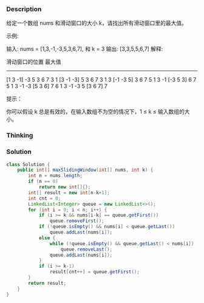 ### Description

给定一个数组 nums 和滑动窗口的大小 k，请找出所有滑动窗口里的最大值。

示例:

输入: nums = [1,3,-1,-3,5,3,6,7], 和 k = 3
输出: [3,3,5,5,6,7] 
解释: 

  滑动窗口的位置                最大值
---------------               -----
[1  3  -1] -3  5  3  6  7       3
 1 [3  -1  -3] 5  3  6  7       3
 1  3 [-1  -3  5] 3  6  7       5
 1  3  -1 [-3  5  3] 6  7       5
 1  3  -1  -3 [5  3  6] 7       6
 1  3  -1  -3  5 [3  6  7]      7


提示：

你可以假设 k 总是有效的，在输入数组不为空的情况下，1 ≤ k ≤ 输入数组的大小。

### Thinking

### Solution
```java
class Solution {
    public int[] maxSlidingWindow(int[] nums, int k) {
        int n = nums.length;
        if (n == 0)
            return new int[]{};
        int[] result = new int[n-k+1];
        int cnt = 0;
        LinkedList<Integer> queue = new LinkedList<>();
        for (int i = 0; i < n; i++) {
            if (i >= k && nums[i-k] == queue.getFirst())
                queue.removeFirst();
            if (!queue.isEmpty() && nums[i] < queue.getLast())
                queue.addLast(nums[i]);
            else {
                while (!queue.isEmpty() && queue.getLast() < nums[i])
                    queue.removeLast();
                queue.addLast(nums[i]);
            }
            if (i >= k-1)
                result[cnt++] = queue.getFirst();
        }
        return result;
    }
}
```